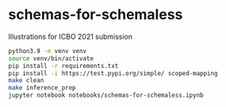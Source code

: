 # schemas-for-schemaless
Illustrations for ICBO 2021 submission

```Bash
python3.9 -m venv venv                                
source venv/bin/activate
pip install -r requirements.txt
pip install -i https://test.pypi.org/simple/ scoped-mapping
make clean
make inference_prep
jupyter notebook notebooks/schemas-for-schemaless.ipynb
```
